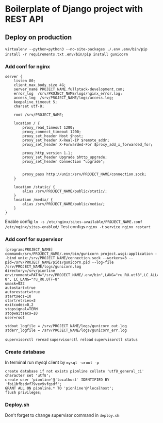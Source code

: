 # Boilerplate of Django project with REST API

## Deploy on production

`virtualenv --python=python3 --no-site-packages ./.env`
`.env/bin/pip install -r requirements.txt`
`.env/bin/pip install gunicorn`


### Add conf for nginx
```
server {
    listen 80;
    client_max_body_size 4G;
    server_name PROJECT_NAME.fullstack-development.com;
    error_log  /srv/PROJECT_NAME/logs/nginx_error.log;
    access_log  /srv/PROJECT_NAME/logs/access.log;
    keepalive_timeout 5;
    charset utf-8;

    root /srv/PROJECT_NAME;

    location / {
        proxy_read_timeout 1200;
        proxy_connect_timeout 1200;
        proxy_set_header Host $host;
        proxy_set_header X-Real-IP $remote_addr;
        proxy_set_header X-Forwarded-For $proxy_add_x_forwarded_for;

        proxy_http_version 1.1;
        proxy_set_header Upgrade $http_upgrade;
        proxy_set_header Connection "upgrade";


        proxy_pass http://unix:/srv/PROJECT_NAME/connection.sock;
    }

    location /static/ {
        alias /srv/PROJECT_NAME/public/static/;
    }
    location /media/ {
        alias /srv/PROJECT_NAME/public/media/;
    }
}
```
Enable config `ln -s /etc/nginx/sites-available/PROJECT_NAME.conf /etc/nginx/sites-enabled/`
Test configs `nginx -t`
`service nginx restart`



### Add conf for supervisor
```
[program:PROJECT_NAME]
command=/srv/PROJECT_NAME/.env/bin/gunicorn project.wsgi:application --bind unix:/srv/PROJECT_NAME/connection.sock --workers=3 --pid=/srv/PROJECT_NAME/pids/gunicorn.pid --log-file /srv/PROJECT_NAME/logs/gunicorn.log
directory=/srv/pionline
environment=PATH="/srv/PROJECT_NAME/.env/bin",LANG="ru_RU.utf8",LC_ALL="ru_RU.UTF-8", LC_LANG="ru_RU.UTF-8"
umask=022
autostart=true
autorestart=true
startsecs=10
startretries=3
exitcodes=0,2
stopsignal=TERM
stopwaitsecs=10
user=root

stdout_logfile = /srv/PROJECT_NAME/logs/gunicorn_out.log
stderr_logfile = /srv/PROJECT_NAME/logs/gunicorn_err.log
```
`supervisorctl reread`
`supervisorctl reload`
`supervisorctl status`


### Create database
In terminal run mysql client by `mysql -uroot -p`

```
create database if not exists pionline collate 'utf8_general_ci' character set 'utf8';
create user 'pionline'@'localhost' IDENTIFIED BY 'fbi1bfbsdvf79vev9vfgsdf';
GRANT ALL ON pionline.* TO 'pionline'@'localhost';
flush privileges;
```

### Deploy.sh
Don't forget to change supervisor command in `deploy.sh`

